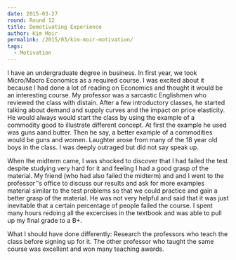 ```yaml
---
date: 2015-03-27
round: Round 12
title: Demotivating Experience 
author: Kim Moir 
permalink: /2015/03/kim-moir-motivation/
tags:
  - Motivation
---
```


I have an undergraduate degree in business.  In first year, we took Micro/Macro Economics as a required course.  I was excited about it because I had done a lot of reading on Economics and thought it would be an interesting course.  My professor was a sarcastic Englishmen who reviewed the class with distain.  After a few introductory classes, he started talking about demand and supply curves and the impact on price elasticity.  He would always would start the class by using the example of a commodity good to illustrate different concept.  At first the example he used was guns aand butter.  Then he say, a better example of a commodities would be guns and women.  Laughter arose from many of the 18 year old boys in the class.  I was deeply outraged but did not say speak up.  

When the midterm came, I was shocked to discover that I had failed the test despite studying very hard for it and feeling I had a good grasp of the material.  My friend (who had also failed the midterm) and and I went to the professor''s office to discuss our results and ask for more examples material similar to the test problems so that we could practice and gain a better grasp of the material.  He was not very helpful and said that it was just inevitable that a certain percentage of people failed the course.  I spent many hours redoing all the excercises in the textbook and was able to pull up my final grade to a B+.  

What I should have done differently: Research the professors who teach the class before signing up for it.  The other professor who taught the same course was excellent and won many teaching awards.  
